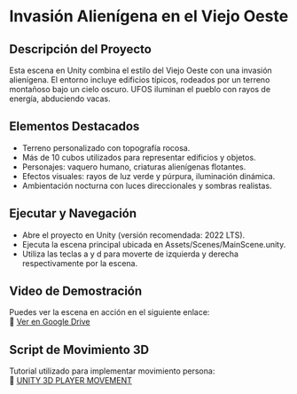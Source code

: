 # Invasión Alienígena en el Viejo Oeste

## Descripción del Proyecto
Esta escena en Unity combina el estilo del Viejo Oeste con una invasión alienígena. El entorno incluye edificios típicos, rodeados por un terreno montañoso bajo un cielo oscuro. UFOS iluminan el pueblo con rayos de energía, abduciendo vacas.

## Elementos Destacados
- Terreno personalizado con topografía rocosa.
- Más de 10 cubos utilizados para representar edificios y objetos.
- Personajes: vaquero humano, criaturas alienígenas flotantes.
- Efectos visuales: rayos de luz verde y púrpura, iluminación dinámica.
- Ambientación nocturna con luces direccionales y sombras realistas.

## Ejecutar y Navegación
- Abre el proyecto en Unity (versión recomendada: 2022 LTS).
- Ejecuta la escena principal ubicada en Assets/Scenes/MainScene.unity.
- Utiliza las teclas a y d para moverte de izquierda y derecha respectivamente por la escena. 

## Video de Demostración
Puedes ver la escena en acción en el siguiente enlace:  
🔗 [Ver en Google Drive](https://drive.google.com/file/d/1J_nQU9x6xTf0W4GNBqTraNdikV7rS-24/view?usp=sharing)

## Script de Movimiento 3D
Tutorial utilizado para implementar movimiento persona:  
🔗 [UNITY 3D PLAYER MOVEMENT](https://www.youtube.com/watch?v=1uW-GbHrtQc)

